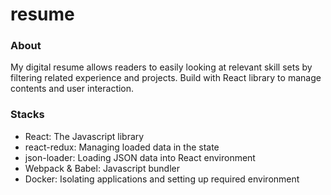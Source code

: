 resume
============

### About
My digital resume allows readers to easily looking at relevant skill sets by filtering related experience and projects. Build with React library to manage contents and user interaction.

### Stacks
- React: The Javascript library
- react-redux: Managing loaded data in the state
- json-loader: Loading JSON data into React environment
- Webpack & Babel: Javascript bundler
- Docker: Isolating applications and setting up required environment